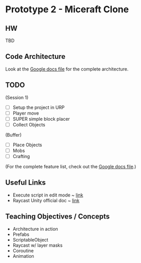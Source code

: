 # Prototype 2 - Miceraft Clone

## HW

TBD

## Code Architecture

Look at the [Google docs file](https://docs.google.com/document/d/1vaXe57uNUifuuDKu6_6PHGMRKBtjxhdzKvdM3FWPlM4/edit?usp=sharing) for the complete architecture.

## TODO
(Session 1)

- [ ] Setup the project in URP
- [ ] Player move
- [ ] SUPER simple block placer
- [ ] Collect Objects

(Buffer)

- [ ] Place Objects
- [ ] Mobs
- [ ] Crafting

(For the complete feature list, check out the [Google docs file](https://docs.google.com/document/d/1vaXe57uNUifuuDKu6_6PHGMRKBtjxhdzKvdM3FWPlM4/edit?usp=sharing).)


## Useful Links

- Execute script in edit mode ~ [link](https://blog.theknightsofunity.com/executeineditmode-will-run-script-edit-mode/)
- Raycast Unity official doc ~ [link](https://docs.unity3d.com/ScriptReference/Physics.Raycast.html)

## Teaching Objectives / Concepts

- Architecture in action
- Prefabs
- ScriptableObject
- Raycast w/ layer masks
- Coroutine
- Animation

